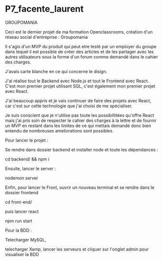 # P7_facente_laurent

GROUPOMANIA

Ceci est le dernier projet de ma formation Openclassrooms, création d'un réseau social d'entreprise : Groupomania

Il s'agis d'un MVP du produit qui peut etre testé par un employer du groupe dans lequel il est possible de créer des articles et de les partager avec les autres utilisateurs sous la forme d'un forum comme demandé dans le cahier des charges.

J'avais carte blanche en ce qui concerne le disign.

J'ai réalise tout le Backend avec Node.js et tout le Frontend avec React. C'est mon premier projet utilisant SQL, c'est également mon premier projet avec React. 

J'ai beaucoup appris et je vais continuer de faire des projets avec React, car c'est sur cette technologie que j'ai choisi de me spécialiser.

Je suis conscient que je n'utilise pas toute les possibillitées qu'offre React mais j'ai pris soin de respecter le cahier des charges à la lettre et de fournir un MVP en restant dans les limites de ce qui mettais demandé donc bien entendu de nombreuses ameliorations sont possibles.

Pour lancer le projet :

Se rendre dans dossier backend et installer node et toute les dépendances :

cd backend/ && npm i

Ensuite, lancer le server :

nodemon server

Enfin, pour lancer le Front, ouvrir un nouveau terminal et se rendre dans le dossier frontend

cd front-end/

puis lancer react

npm run start

Pour la BDD :

Telecharger MySQL, 

telecharger Xamp, lancer les serveurs et cliquer sur l'onglet admin pour visualiser la BDD
